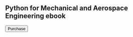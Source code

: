 <link rel="icon" href="favicon.ico" type="image/x-icon" />
<link rel="stylesheet" href="css/normalize.css" />
<link rel="stylesheet" href="css/global.css" />
<!-- Load Stripe.js on your website. -->
<script src="https://js.stripe.com/v3/"></script>
<div class="sr-root">
<div class="sr-main" style="display: flex;">
<header class="sr-header">
<div class="sr-header__logo"></div>
</header>
<div class="sr-container">
<section class="container">
<h1>Python for Mechanical and Aerospace Engineering ebook</h1>
<button data-checkout-mode="payment" data-price-id="price_1I2oiAAzc86QT0MIyKA6vxl5">Purchase</button>
</div>
<div id="error-message"></div>
</div>
</div>
<script>
// Replace with your own publishable key: https://dashboard.stripe.com/test/apikeys
var PUBLISHABLE_KEY = 'pk_live_51I2oSGAzc86QT0MI3vQRJs3cJGOaACRybp5nAQrVqXPoJp9r5SF3NJiR12pzTTy7AH8MpFusKMBKP6Zg6XjpvTEw00DTFyVjUX';
// Replace with the domain you want your users to be redirected back to after payment
var DOMAIN = location.href.replace(/[^/]*$/, '');

if (PUBLISHABLE_KEY === 'pk_test_Tr8olTkdFnnJVywwhNPHwnHK00HkHV4tnP') {
    console.log(
     'Replace the hardcoded publishable key with your own publishable key: https://dashboard.stripe.com/test/apikeys'
        );
}

var stripe = Stripe(PUBLISHABLE_KEY);

// Handle any errors from Checkout
var handleResult = function (result) {
  if (result.error) {
     var displayError = document.getElementById('error-message');
      displayError.textContent = result.error.message;
        }
};

document.querySelectorAll('button').forEach(function (button) {
        button.addEventListener('click', function (e) {
          var mode = e.target.dataset.checkoutMode;
          var priceId = e.target.dataset.priceId;
          var items = [{ price: priceId, quantity: 1 }];

// Make the call to Stripe.js to redirect to the checkout page
// with the sku or plan ID.
stripe
            .redirectToCheckout({
              mode: mode,
              lineItems: items,
              successUrl:
                DOMAIN + 'success.html?session_id={CHECKOUT_SESSION_ID}',
              cancelUrl:
                DOMAIN + 'canceled.html?session_id={CHECKOUT_SESSION_ID}',
            })
            .then(handleResult);
        });
      });
</script>
